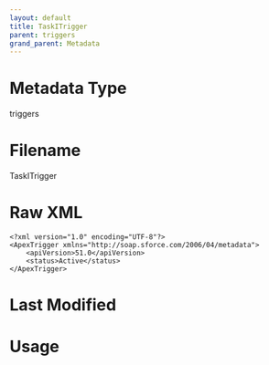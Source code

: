 ```yaml
---
layout: default
title: TaskITrigger
parent: triggers
grand_parent: Metadata
---
```

# Metadata Type
triggers


# Filename 
TaskITrigger


# Raw XML
```
<?xml version="1.0" encoding="UTF-8"?>
<ApexTrigger xmlns="http://soap.sforce.com/2006/04/metadata">
    <apiVersion>51.0</apiVersion>
    <status>Active</status>
</ApexTrigger>
```


# Last Modified


# Usage
